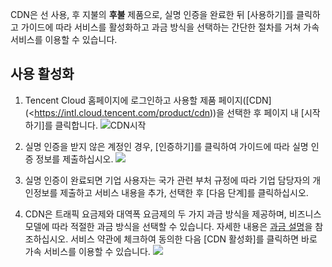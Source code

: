 CDN은 선 사용, 후 지불의 **후불** 제품으로, 실명 인증을 완료한 뒤 [사용하기]를 클릭하고 가이드에 따라 서비스를 활성화하고 과금 방식을 선택하는 간단한 절차를 거쳐 가속 서비스를 이용할 수 있습니다.

## 사용 활성화
1. Tencent Cloud 홈페이지에 로그인하고 사용할 제품 페이지([CDN](<https://intl.cloud.tencent.com/product/cdn))을 선택한 후 페이지 내 [시작하기]를 클릭합니다.
    ![CDN시작](https://main.qcloudimg.com/raw/1d70fba5ab0fbcbb06985f32563d0386.png)
2. 실명 인증을 받지 않은 계정인 경우, [인증하기]를 클릭하여 가이드에 따라 실명 인증 정보를 제출하십시오.
     ![](https://main.qcloudimg.com/raw/e2eac8cf74c6425d8403c9150320bf51.png)
3. 실명 인증이 완료되면 기업 사용자는 국가 관련 부처 규정에 따라 기업 담당자의 개인정보를 제출하고 서비스 내용을 추가, 선택한 후 [다음 단계]를 클릭하십시오.
   
4. CDN은 트래픽 요금제와 대역폭 요금제의 두 가지 과금 방식을 제공하며, 비즈니스 모델에 따라 적절한 과금 방식을 선택할 수 있습니다. 자세한 내용은 [과금 설명](https://intl.cloud.tencent.com/document/product/228/2949)을 참조하십시오. 서비스 약관에 체크하여 동의한 다음 [CDN 활성화]를 클릭하면 바로 가속 서비스를 이용할 수 있습니다.
    ![](https://main.qcloudimg.com/raw/b157f78a77a30ebb7809b8058b327ced.png)
